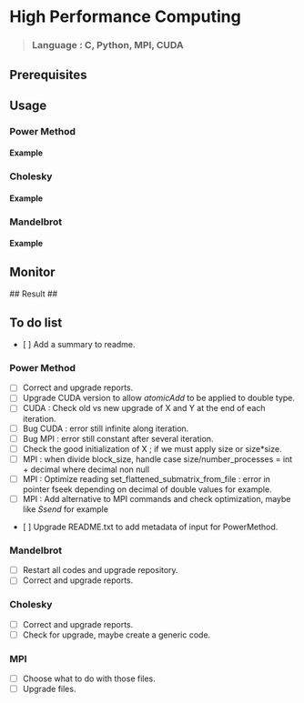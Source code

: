 # High Performance Computing #
> ### Language : C, Python, MPI, CUDA ###

## Prerequisites ##

## Usage ##

### Power Method ###

#### Example ####

### Cholesky ###

#### Example ####

### Mandelbrot ###

#### Example ####

## Monitor ##

## Result ##

## To do list ##

- [ ] Add a summary to readme.

### Power Method ###

- [ ] Correct and upgrade reports.
- [ ] Upgrade CUDA version to allow *atomicAdd* to be applied to double type.
- [ ] CUDA : Check old vs new upgrade of X and Y at the end of each iteration.
- [ ] Bug CUDA : error still infinite along iteration.
- [ ] Bug MPI : error still constant after several iteration.
- [ ] Check the good initialization of X ; if we must apply size or size*size.
- [ ] MPI : when divide block_size, handle case size/number_processes = int + decimal where decimal non null
- [ ] MPI : Optimize reading set_flattened_submatrix_from_file : error in pointer fseek depending on decimal of double values for example.
- [ ] MPI : Add alternative to MPI commands and check optimization, maybe like *Ssend* for example
- [ ] Upgrade README.txt to add metadata of input for PowerMethod.

### Mandelbrot ###

- [ ] Restart all codes and upgrade repository.
- [ ] Correct and upgrade reports.

### Cholesky ###

- [ ] Correct and upgrade reports.
- [ ] Check for upgrade, maybe create a generic code.

### MPI ###

- [ ] Choose what to do with those files.
- [ ] Upgrade files.
